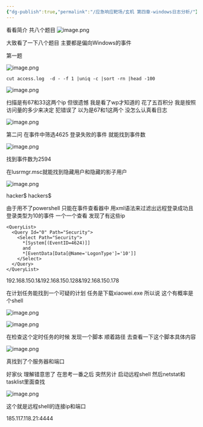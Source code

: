 ```yaml
---
{"dg-publish":true,"permalink":"/应急响应靶场/玄机 第四章-windows日志分析/"}
---
```



看看简介 共八个题目
![image.png](https://s2.loli.net/2025/04/11/a9BlTFsu6PVRwSv.png)

大致看了一下八个题目 主要都是偏向Windows的事件

第一题

![image.png](https://s2.loli.net/2025/04/11/bwI1Di4ZSYhcjeX.png)

```
cut access.log  -d - -f 1 |uniq -c |sort -rn |head -100
```

![image.png](https://s2.loli.net/2025/04/12/mGfrwJ9HeQCs5RO.png)

扫描是有67和33这两个ip 但很遗憾 我是看了wp才知道的 花了五百积分 我是按照访问量的多少来决定 犯错误了 以为是67和1这两个 没怎么认真看日志

![image.png](https://s2.loli.net/2025/04/12/6vVKHarjcNIJhU7.png)


第二问 在事件中筛选4625 登录失败的事件 就能找到事件数

![image.png](https://s2.loli.net/2025/04/11/QcRtzLfdjyXJIDe.png)

找到事件数为2594

在lusrmgr.msc就能找到隐藏用户和隐藏的影子用户

![image.png](https://s2.loli.net/2025/04/11/Ry8gdzhBHpZkTLW.png)

hacker$ hackers$

由于用不了powershell 只能在事件查看器中 用xml语法来过滤出远程登录成功且登录类型为10的事件 一个一个查看 发现了有这些ip

```
<QueryList>
  <Query Id="0" Path="Security">
    <Select Path="Security">
      *[System[(EventID=4624)]] 
      and 
      *[EventData[Data[@Name='LogonType']='10']]
    </Select>
  </Query>
</QueryList>
```

192.168.150.1&192.168.150.128&192.168.150.178



在计划任务能找到一个可疑的计划 任务是下载xiaowei.exe 所以说 这个有概率是个shell

![image.png](https://s2.loli.net/2025/04/11/O7bgMi9KDyYmsXW.png)


![image.png](https://s2.loli.net/2025/04/11/LvpZsFGxm5RN4IP.png)


在检查这个定时任务的时候 发现一个脚本 顺着路径 去查看一下这个脚本具体内容 

![image.png](https://s2.loli.net/2025/04/11/rbSqdzZG3FnV6lc.png)


真找到了个服务器和端口

好家伙 理解错意思了 在思考一番之后 突然另计 启动远程shell 然后netstat和tasklist里面查找


![image.png](https://s2.loli.net/2025/04/11/GbDKdlqctQaOrv3.png)

这个就是远程shell的连接ip和端口

185.117.118.21:4444